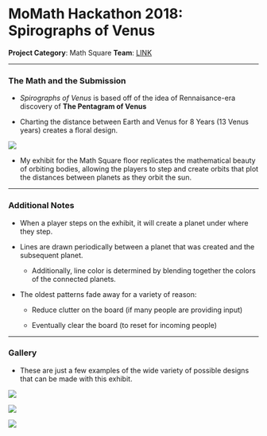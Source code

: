 # MoMath Hackathon 2018: Spirographs of Venus

**Project Category**: Math Square
**Team**: [LINK][5]

---

### The Math and the Submission

* *Spirographs of Venus* is based off of the idea of Rennaisance-era discovery of **The Pentagram of Venus**

* Charting the distance between Earth and Venus for 8 Years (13 Venus years) creates a floral design.

![][1]

* My exhibit for the Math Square floor replicates the mathematical beauty of orbiting bodies, allowing the players to step and create orbits that plot the distances between planets as they orbit the sun.
---

### Additional Notes

* When a player steps on the exhibit, it will create a planet under where they step. 

* Lines are drawn periodically between a planet that was created and the subsequent planet.

  * Additionally, line color is determined by blending together the colors of the connected planets.

* The oldest patterns fade away for a variety of reason:

  * Reduce clutter on the board (if many people are providing input)

  * Eventually clear the board (to reset for incoming people)

---
### Gallery

* These are just a few examples of the wide variety of possible designs that can be made with this exhibit.

![][2]

![][3]

![][4]

[1]: http://blog.recursiveprocess.com/wp-content/uploads/2015/05/Screenshot-2015-05-18-at-11.48.24-AM1.png
[2]: ./img/Example%201.jpg?raw=true
[3]: ./img/Example%202.jpg?raw=true
[4]: ./img/example%203.jpg?raw=true
[5]: ../../../

